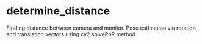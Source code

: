 # determine_distance
Finding distance between camera and monitor.
Pose estimation via rotation and translation vectors using cv2.solvePnP method

